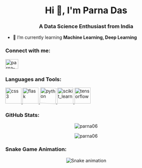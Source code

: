 <h1 align="center">Hi 👋, I'm Parna Das</h1>
<h3 align="center">A Data Science Enthusiast from India</h3>

- 🌱 I’m currently learning **Machine Learning, Deep Learning**

<h3 align="left">Connect with me:</h3>
<p align="left">
  <a href="https://linkedin.com/in/parna-das-154039301" target="blank">
    <img align="center" src="https://raw.githubusercontent.com/rahuldkjain/github-profile-readme-generator/master/src/images/icons/Social/linked-in-alt.svg" alt="parna-das-154039301" height="30" width="40" />
  </a>
</p>

<h3 align="left">Languages and Tools:</h3>
<p align="left">
  <a href="https://www.w3schools.com/css/" target="_blank" rel="noreferrer">
    <img src="https://cdn.jsdelivr.net/gh/devicons/devicon/icons/css3/css3-original.svg" alt="css3" width="50" height="50" style="animation: bounce 1s infinite;" />
  </a>
  <a href="https://flask.palletsprojects.com/" target="_blank" rel="noreferrer">
    <img src="https://cdn.jsdelivr.net/gh/devicons/devicon/icons/flask/flask-original.svg" alt="flask" width="50" height="50" style="animation: shake 1s infinite;" />
  </a>
  <a href="https://www.python.org" target="_blank" rel="noreferrer">
    <img src="https://cdn.jsdelivr.net/gh/devicons/devicon/icons/python/python-original.svg" alt="python" width="50" height="50" style="animation: rotate 2s infinite;" />
  </a>
  <a href="https://scikit-learn.org/" target="_blank" rel="noreferrer">
    <img src="https://upload.wikimedia.org/wikipedia/commons/0/05/Scikit_learn_logo_small.svg" alt="scikit_learn" width="50" height="50" style="animation: pulse 1s infinite;" />
  </a>
  <a href="https://www.tensorflow.org" target="_blank" rel="noreferrer">
    <img src="https://cdn.jsdelivr.net/gh/devicons/devicon/icons/tensorflow/tensorflow-original.svg" alt="tensorflow" width="50" height="50" style="animation: bounce 2s infinite;" />
  </a>
</p>

<h3 align="left">GitHub Stats:</h3>
<p align="center">
  <img src="https://github-readme-stats.vercel.app/api/top-langs?username=parna06&show_icons=true&locale=en&layout=compact" alt="parna06" />
</p>
<p align="center">
  <img src="https://github-readme-streak-stats.herokuapp.com/?user=parna06&" alt="parna06" />
</p>

<h3 align="left">Snake Game Animation:</h3>
<p align="center">
  <img src="https://github.com/Parna06/Parna06/raw/output/github-contribution-grid-snake.svg" alt="Snake animation" />
</p>

<style>
@keyframes bounce {
  0%, 20%, 50%, 80%, 100% { transform: translateY(0); }
  40% { transform: translateY(-20px); }
  60% { transform: translateY(-10px); }
}
@keyframes shake {
  0%, 100% { transform: translateX(0); }
  25% { transform: translateX(-5px); }
  50% { transform: translateX(5px); }
}
@keyframes rotate {
  0% { transform: rotate(0deg); }
  100% { transform: rotate(360deg); }
}
@keyframes pulse {
  0% { transform: scale(1); }
  50% { transform: scale(1.1); }
  100% { transform: scale(1); }
}
</style>

